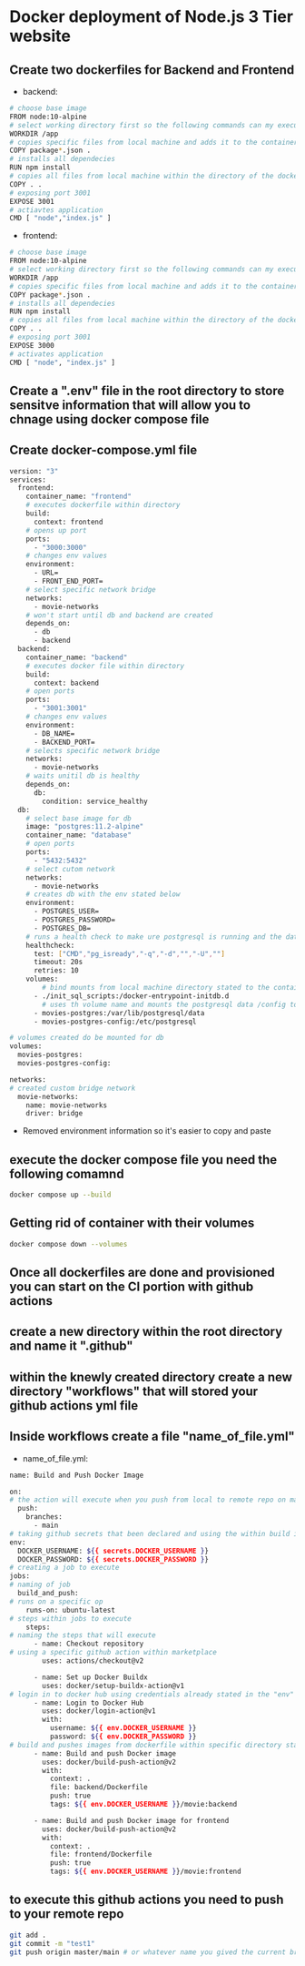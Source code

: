 # Docker deployment of Node.js 3 Tier website
## Create two dockerfiles for Backend and Frontend 
- backend:
```bash
# choose base image 
FROM node:10-alpine
# select working directory first so the following commands can my executed in the right directory
WORKDIR /app
# copies specific files from local machine and adds it to the container
COPY package*.json .
# installs all dependecies
RUN npm install 
# copies all files from local machine within the directory of the dockerfile and places it within container
COPY . .
# exposing port 3001
EXPOSE 3001
# actiavtes application 
CMD [ "node","index.js" ] 
```
- frontend:
```bash
# choose base image 
FROM node:10-alpine
# select working directory first so the following commands can my executed in the right directory
WORKDIR /app
# copies specific files from local machine and adds it to the container
COPY package*.json .
# installs all dependecies
RUN npm install
# copies all files from local machine within the directory of the dockerfile and places it within container
COPY . .
# exposing port 3001
EXPOSE 3000
# activates application 
CMD [ "node", "index.js" ]

```
## Create a ".env" file in the root directory to store sensitve information that will allow you to chnage using docker compose file

## Create docker-compose.yml file
```bash
version: "3"
services:
  frontend:
    container_name: "frontend"
    # executes dockerfile within directory 
    build:
      context: frontend
    # opens up port 
    ports:
      - "3000:3000"
    # changes env values
    environment:
      - URL=
      - FRONT_END_PORT=
    # select specific network bridge
    networks:
      - movie-networks
    # won't start until db and backend are created
    depends_on:
      - db
      - backend
  backend:
    container_name: "backend"
    # executes docker file within directory
    build:
      context: backend
    # open ports
    ports:
      - "3001:3001"
    # changes env values
    environment:
      - DB_NAME=
      - BACKEND_PORT=
    # selects specific network bridge
    networks:
      - movie-networks
    # waits unitil db is healthy
    depends_on:
      db:
        condition: service_healthy
  db:
    # select base image for db
    image: "postgres:11.2-alpine"
    container_name: "database"
    # open ports
    ports:
      - "5432:5432"
    # select cutom network
    networks:
      - movie-networks
    # creates db with the env stated below
    environment:
      - POSTGRES_USER=
      - POSTGRES_PASSWORD=
      - POSTGRES_DB=
    # runs a health check to make ure postgresql is running and the database is created and user
    healthcheck:
      test: ["CMD","pg_isready","-q","-d","","-U",""]
      timeout: 20s
      retries: 10
    volumes:
        # bind mounts from local machine directory stated to the container and executes the script 
      - ./init_sql_scripts:/docker-entrypoint-initdb.d 
        # uses th volume name and mounts the postgresql data /config to ensure data persistancy
      - movies-postgres:/var/lib/postgresql/data
      - movies-postgres-config:/etc/postgresql

# volumes created do be mounted for db 
volumes:
  movies-postgres:
  movies-postgres-config:

networks:
# created custom bridge network 
  movie-networks:
    name: movie-networks
    driver: bridge
```
- Removed environment information so it's easier to copy and paste 

##  execute the docker compose file you need the following comamnd
```bash
docker compose up --build
```
## Getting rid of container with their volumes
```bash
docker compose down --volumes
```
## Once all dockerfiles are done and provisioned you can start on the CI portion with github actions 

## create a new directory within the root directory and name it ".github"

## within the knewly created directory create a new directory "workflows" that will stored your github actions yml file

## Inside workflows create a file "name_of_file.yml"
- name_of_file.yml:
```bash
name: Build and Push Docker Image

on:
# the action will execute when you push from local to remote repo on main branch
  push:
    branches:
      - main
# taking github secrets that been declared and using the within build in method "env"
env:
  DOCKER_USERNAME: ${{ secrets.DOCKER_USERNAME }}
  DOCKER_PASSWORD: ${{ secrets.DOCKER_PASSWORD }}
# creating a job to execute
jobs:
# naming of job
  build_and_push:
# runs on a specific op
    runs-on: ubuntu-latest
# steps within jobs to execute 
    steps:
# naming the steps that will execute
      - name: Checkout repository
# using a specific github action within marketplace
        uses: actions/checkout@v2

      - name: Set up Docker Buildx
        uses: docker/setup-buildx-action@v1
# login in to docker hub using credentials already stated in the "env" method
      - name: Login to Docker Hub
        uses: docker/login-action@v1
        with:
          username: ${{ env.DOCKER_USERNAME }}
          password: ${{ env.DOCKER_PASSWORD }}
# build and pushes images from dockerfile within specific directory stated and populates inside docker hub account
      - name: Build and push Docker image
        uses: docker/build-push-action@v2
        with:
          context: .
          file: backend/Dockerfile
          push: true
          tags: ${{ env.DOCKER_USERNAME }}/movie:backend

      - name: Build and push Docker image for frontend
        uses: docker/build-push-action@v2
        with:
          context: .
          file: frontend/Dockerfile
          push: true
          tags: ${{ env.DOCKER_USERNAME }}/movie:frontend
```
## to execute this github actions you need to push to your remote repo
```bash
git add .
git commit -m "test1"
git push origin master/main # or whatever name you gived the current branch
```